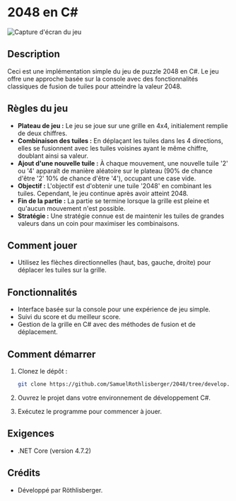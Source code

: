# 2048 en C#

![Capture d'écran du jeu](screenshot.png)

## Description

Ceci est une implémentation simple du jeu de puzzle 2048 en C#. Le jeu offre une approche basée sur la console avec des fonctionnalités classiques de fusion de tuiles pour atteindre la valeur 2048.

## Règles du jeu

- **Plateau de jeu :** Le jeu se joue sur une grille en 4x4, initialement remplie de deux chiffres.
- **Combinaison des tuiles :** En déplaçant les tuiles dans les 4 directions, elles se fusionnent avec les tuiles voisines ayant le même chiffre, doublant ainsi sa valeur.
- **Ajout d'une nouvelle tuile :** À chaque mouvement, une nouvelle tuile '2' ou '4' apparaît de manière aléatoire sur le plateau (90% de chance d'être '2' 10% de chance d'être '4'), occupant une case vide.
- **Objectif :** L'objectif est d'obtenir une tuile '2048' en combinant les tuiles. Cependant, le jeu continue après avoir atteint 2048.
- **Fin de la partie :** La partie se termine lorsque la grille est pleine et qu'aucun mouvement n'est possible.
- **Stratégie :** Une stratégie connue est de maintenir les tuiles de grandes valeurs dans un coin pour maximiser les combinaisons.

## Comment jouer

- Utilisez les flèches directionnelles (haut, bas, gauche, droite) pour déplacer les tuiles sur la grille.

## Fonctionnalités

- Interface basée sur la console pour une expérience de jeu simple.
- Suivi du score et du meilleur score.
- Gestion de la grille en C# avec des méthodes de fusion et de déplacement.

## Comment démarrer

1. Clonez le dépôt :

   ```bash
   git clone https://github.com/SamuelRothlisberger/2048/tree/develop.git
   ```

2. Ouvrez le projet dans votre environnement de développement C#.

3. Exécutez le programme pour commencer à jouer.

## Exigences

- .NET Core (version 4.7.2)

## Crédits

- Développé par Röthlisberger.
